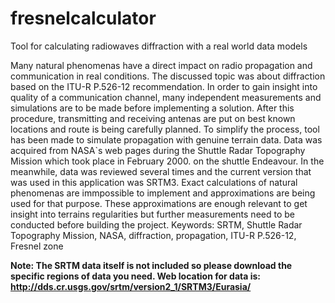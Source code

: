 fresnelcalculator
=================

Tool for calculating radiowaves diffraction with a real world data models


Many natural phenomenas have a direct impact on radio propagation and communication in real conditions. The discussed topic was about diffraction based on the ITU-R P.526-12 recommendation. In order to gain insight into quality of a communication channel, many independent measurements and simulations are to be made before implementing a solution. After this procedure, transmitting and receiving antenas are put on best known locations and route is being carefully planned. To simplify the process, tool has been made to simulate propagation with genuine terrain data. Data was acquired from NASA`s web pages during the Shuttle Radar Topography Mission which took place in February 2000. on the shuttle Endeavour. In the meanwhile, data was reviewed several times and the current version that was used in this application was SRTM3. Exact calculations of natural phenomenas are immpossible to implement and approximations are being used for that purpose. These approximations are enough relevant to get insight into terrains regularities but further measurements need to be conducted before building the project.
Keywords: SRTM, Shuttle Radar Topography Mission, NASA, diffraction, propagation, ITU-R P.526-12, Fresnel zone


<b>Note: The SRTM data itself is not included so please download the specific regions of data you need. 
Web location for data is: http://dds.cr.usgs.gov/srtm/version2_1/SRTM3/Eurasia/</b>
